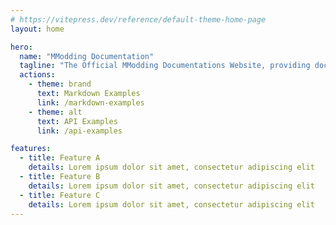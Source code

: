 ```yaml
---
# https://vitepress.dev/reference/default-theme-home-page
layout: home

hero:
  name: "MModding Documentation"
  tagline: "The Official MModding Documentations Website, providing docs to development-side projects."
  actions:
    - theme: brand
      text: Markdown Examples
      link: /markdown-examples
    - theme: alt
      text: API Examples
      link: /api-examples

features:
  - title: Feature A
    details: Lorem ipsum dolor sit amet, consectetur adipiscing elit
  - title: Feature B
    details: Lorem ipsum dolor sit amet, consectetur adipiscing elit
  - title: Feature C
    details: Lorem ipsum dolor sit amet, consectetur adipiscing elit
---
```



